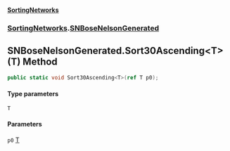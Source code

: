 #### [SortingNetworks](./index.md 'index')
### [SortingNetworks](./SortingNetworks.md 'SortingNetworks').[SNBoseNelsonGenerated](./SortingNetworks-SNBoseNelsonGenerated.md 'SortingNetworks.SNBoseNelsonGenerated')
## SNBoseNelsonGenerated.Sort30Ascending&lt;T&gt;(T) Method
```csharp
public static void Sort30Ascending<T>(ref T p0);
```
#### Type parameters
<a name='SortingNetworks-SNBoseNelsonGenerated-Sort30Ascending-T-(T)-T'></a>
`T`  
  
#### Parameters
<a name='SortingNetworks-SNBoseNelsonGenerated-Sort30Ascending-T-(T)-p0'></a>
`p0` [T](#SortingNetworks-SNBoseNelsonGenerated-Sort30Ascending-T-(T)-T 'SortingNetworks.SNBoseNelsonGenerated.Sort30Ascending&lt;T&gt;(T).T')  
  
